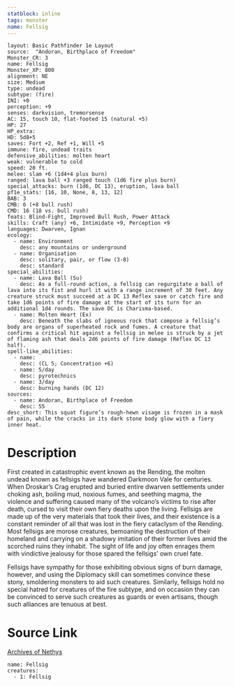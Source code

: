 ```yaml
---
statblock: inline
tags: monster
name: Fellsig
---
```

```statblock
layout: Basic Pathfinder 1e Layout
source:  "Andoran, Birthplace of Freedom"
Monster_CR: 3
name: Fellsig
Monster_XP: 800
alignment: NE
size: Medium
type: undead
subtype: (fire)
INI: +0
perception: +9
senses: darkvision, tremorsense
AC: 15, touch 10, flat-footed 15 (natural +5)
HP: 27
HP_extra: 
HD: 5d8+5
saves: Fort +2, Ref +1, Will +5
immune: fire, undead traits
defensive_abilities: molten heart
weak: vulnerable to cold
speed: 20 ft.
melee: slam +6 (1d4+4 plus burn)
ranged: lava ball +3 ranged touch (1d6 fire plus burn)
special_attacks: burn (1d6, DC 13), eruption, lava ball
pf1e_stats: [16, 10, None, 8, 13, 12]
BAB: 3
CMB: 6 (+8 bull rush)
CMD: 16 (18 vs. bull rush)
feats: Blind-Fight, Improved Bull Rush, Power Attack
skills: Craft (any) +6, Intimidate +9, Perception +9
languages: Dwarven, Ignan
ecology:
  - name: Environment
    desc: any mountains or underground
  - name: Organisation
    desc: solitary, pair, or flow (3-8)
    desc: standard
special_abilities:
  - name: Lava Ball (Su)
    desc: As a full-round action, a fellsig can regurgitate a ball of lava into its fist and hurl it with a range increment of 30 feet. Any creature struck must succeed at a DC 13 Reflex save or catch fire and take 1d6 points of fire damage at the start of its turn for an additional 1d4 rounds. The save DC is Charisma-based.
  - name: Molten Heart (Ex)
    desc: Beneath the slabs of igneous rock that compose a fellsig’s body are organs of superheated rock and fumes. A creature that confirms a critical hit against a fellsig in melee is struck by a jet of flaming ash that deals 2d6 points of fire damage (Reflex DC 13 half).
spell-like_abilities:
  - name:
    desc: (CL 5; Concentration +6)
  - name: 5/day
    desc: pyrotechnics
  - name: 3/day
    desc: burning hands (DC 12)
sources:
  - name: Andoran, Birthplace of Freedom
    desc: 55
desc_short: This squat figure’s rough-hewn visage is frozen in a mask of pain, while the cracks in its dark stone body glow with a fiery inner heat.
```
# Description
First created in catastrophic event known as the Rending, the molten undead known as fellsigs have wandered Darkmoon Vale for centuries. When Droskar’s Crag erupted and buried entire dwarven settlements under choking ash, boiling mud, noxious fumes, and seething magma, the violence and suffering caused many of the volcano’s victims to rise after death, cursed to visit their own fiery deaths upon the living. Fellsigs are made up of the very materials that took their lives, and their existence is a constant reminder of all that was lost in the fiery cataclysm of the Rending. Most fellsigs are morose creatures, bemoaning the destruction of their homeland and carrying on a shadowy imitation of their former lives amid the scorched ruins they inhabit. The sight of life and joy often enrages them with vindictive jealousy for those spared the fellsigs’ own cruel fate.

Fellsigs have sympathy for those exhibiting obvious signs of burn damage, however, and using the Diplomacy skill can sometimes convince these stony, smoldering monsters to aid such creatures. Similarly, fellsigs hold no special hatred for creatures of the fire subtype, and on occasion they can be convinced to serve such creatures as guards or even artisans, though such alliances are tenuous at best.
# Source Link
[Archives of Nethys](https://aonprd.com/MonsterDisplay.aspx?ItemName=Fellsig)
```encounter-table
name: Fellsig
creatures:
  - 1: Fellsig
```
